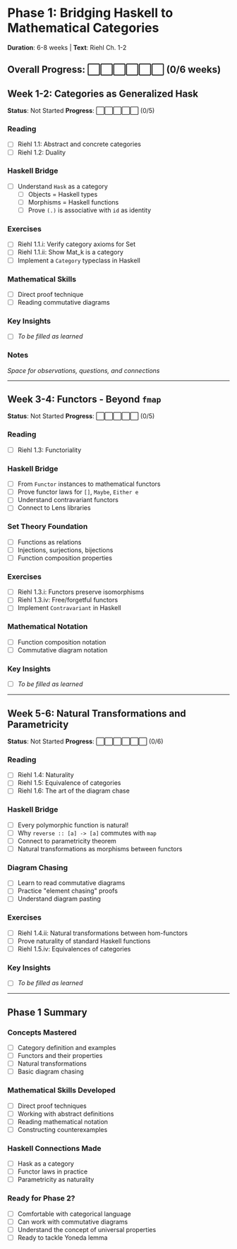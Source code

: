 # Phase 1: Bridging Haskell to Mathematical Categories
**Duration**: 6-8 weeks | **Text**: Riehl Ch. 1-2

## Overall Progress: ⬜⬜⬜⬜⬜⬜ (0/6 weeks)

## Week 1-2: Categories as Generalized Hask
**Status**: Not Started
**Progress**: ⬜⬜⬜⬜⬜ (0/5)

### Reading
- [ ] Riehl 1.1: Abstract and concrete categories
- [ ] Riehl 1.2: Duality

### Haskell Bridge
- [ ] Understand `Hask` as a category
  - [ ] Objects = Haskell types
  - [ ] Morphisms = Haskell functions  
  - [ ] Prove `(.)` is associative with `id` as identity

### Exercises
- [ ] Riehl 1.1.i: Verify category axioms for Set
- [ ] Riehl 1.1.ii: Show Mat_k is a category
- [ ] Implement a `Category` typeclass in Haskell

### Mathematical Skills
- [ ] Direct proof technique
- [ ] Reading commutative diagrams

### Key Insights
- [ ] _To be filled as learned_

### Notes
_Space for observations, questions, and connections_

---

## Week 3-4: Functors - Beyond `fmap`
**Status**: Not Started
**Progress**: ⬜⬜⬜⬜⬜ (0/5)

### Reading
- [ ] Riehl 1.3: Functoriality

### Haskell Bridge
- [ ] From `Functor` instances to mathematical functors
- [ ] Prove functor laws for `[]`, `Maybe`, `Either e`
- [ ] Understand contravariant functors
- [ ] Connect to Lens libraries

### Set Theory Foundation
- [ ] Functions as relations
- [ ] Injections, surjections, bijections
- [ ] Function composition properties

### Exercises
- [ ] Riehl 1.3.i: Functors preserve isomorphisms
- [ ] Riehl 1.3.iv: Free/forgetful functors
- [ ] Implement `Contravariant` in Haskell

### Mathematical Notation
- [ ] Function composition notation
- [ ] Commutative diagram notation

### Key Insights
- [ ] _To be filled as learned_

---

## Week 5-6: Natural Transformations and Parametricity  
**Status**: Not Started
**Progress**: ⬜⬜⬜⬜⬜⬜ (0/6)

### Reading
- [ ] Riehl 1.4: Naturality
- [ ] Riehl 1.5: Equivalence of categories
- [ ] Riehl 1.6: The art of the diagram chase

### Haskell Bridge
- [ ] Every polymorphic function is natural!
- [ ] Why `reverse :: [a] -> [a]` commutes with `map`
- [ ] Connect to parametricity theorem
- [ ] Natural transformations as morphisms between functors

### Diagram Chasing
- [ ] Learn to read commutative diagrams
- [ ] Practice "element chasing" proofs
- [ ] Understand diagram pasting

### Exercises
- [ ] Riehl 1.4.ii: Natural transformations between hom-functors
- [ ] Prove naturality of standard Haskell functions
- [ ] Riehl 1.5.iv: Equivalences of categories

### Key Insights
- [ ] _To be filled as learned_

---

## Phase 1 Summary

### Concepts Mastered
- [ ] Category definition and examples
- [ ] Functors and their properties
- [ ] Natural transformations
- [ ] Basic diagram chasing

### Mathematical Skills Developed
- [ ] Direct proof techniques
- [ ] Working with abstract definitions
- [ ] Reading mathematical notation
- [ ] Constructing counterexamples

### Haskell Connections Made
- [ ] Hask as a category
- [ ] Functor laws in practice
- [ ] Parametricity as naturality

### Ready for Phase 2?
- [ ] Comfortable with categorical language
- [ ] Can work with commutative diagrams
- [ ] Understand the concept of universal properties
- [ ] Ready to tackle Yoneda lemma
